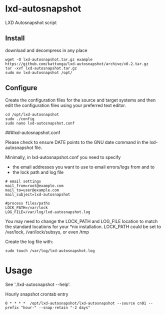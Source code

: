 # lxd-autosnapshot
LXD Autosnapshot script

Install
-------

download and decompress in any place
```
wget -O lxd-autosnapshot.tar.gz example https://github.com/kattunga/lxd-autosnapshot/archive/v0.2.tar.gz
tar -xvf lxd-autosnapshot.tar.gz
sudo mv lxd-autosnapshot /opt/

```

Configure
---------

Create the configuration files for the source and target systems and then edit the configuration files using your preferred text editor.

```
cd /opt/lxd-autosnapshot
sudo ./config
sudo nano lxd-autosnapshot.conf  
```

###lxd-autosnapshot.conf

Please check to ensure DATE points to the GNU date command in the lxd-autosnapshot file.

Minimally, in lxd-autosnapshot.conf you need to specify 
* the email addresses you want to use to email errors/logs from and to 
* the lock path and log file

```
# email settings
mail_from=root@example.com
mail_to=user@example.com
mail_subject=lxd-autosnapshot

#process files/paths
LOCK_PATH=/var/lock
LOG_FILE=/var/log/lxd-autosnapshot.log
```
You may need to change the LOCK_PATH and LOG_FILE location to match the standard locations for your *nix installation.
LOCK_PATH could be set to /var/lock, /var/lock/subsys, or even /tmp

Create the log file with:
```
sudo touch /var/log/lxd-autosnapshot.log
```

Usage
=====

See './lxd-autosnapshot --help'.

Hourly snapshot crontab entry
```
0 * * * *  /opt/lxd-autosnapshot/lxd-autosnapshot --source cn01 --prefix "hour-" --snap-retain "-2 days" 
```



